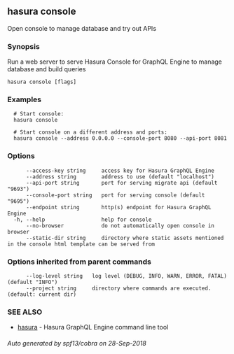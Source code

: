 ## hasura console

Open console to manage database and try out APIs

### Synopsis

Run a web server to serve Hasura Console for GraphQL Engine to manage database and build queries

```
hasura console [flags]
```

### Examples

```
  # Start console:
  hasura console

  # Start console on a different address and ports:
  hasura console --address 0.0.0.0 --console-port 8080 --api-port 8081
```

### Options

```
      --access-key string     access key for Hasura GraphQL Engine
      --address string        address to use (default "localhost")
      --api-port string       port for serving migrate api (default "9693")
      --console-port string   port for serving console (default "9695")
      --endpoint string       http(s) endpoint for Hasura GraphQL Engine
  -h, --help                  help for console
      --no-browser            do not automatically open console in browser
      --static-dir string     directory where static assets mentioned in the console html template can be served from
```

### Options inherited from parent commands

```
      --log-level string   log level (DEBUG, INFO, WARN, ERROR, FATAL) (default "INFO")
      --project string     directory where commands are executed. (default: current dir)
```

### SEE ALSO

* [hasura](hasura.md)	 - Hasura GraphQL Engine command line tool

###### Auto generated by spf13/cobra on 28-Sep-2018